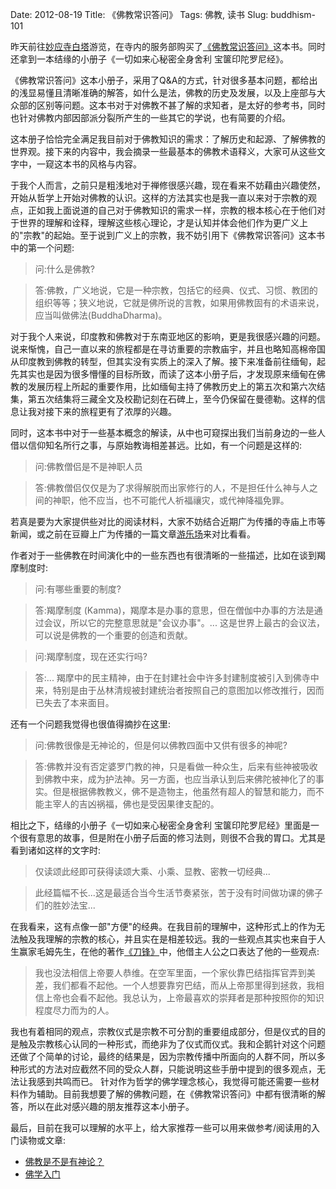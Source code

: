 Date: 2012-08-19
Title: 《佛教常识答问》
Tags: 佛教, 读书
Slug: buddhism-101

昨天前往[妙应寺白塔](http://zh.wikipedia.org/wiki/%E5%A6%99%E5%BA%94%E5%AF%BA)游览，在寺内的服务部购买了[《佛教常识答问》](http://book.douban.com/subject/1038746/)这本书。同时还拿到一本结缘的小册子《一切如来心秘密全身舍利 宝箧印陀罗尼经》。

《佛教常识答问》这本小册子，采用了Q&A的方式，针对很多基本问题，都给出的浅显易懂且清晰准确的解答，如什么是法，佛教的历史及发展，以及上座部与大众部的区别等问题。这本书对于对佛教不甚了解的求知者，是太好的参考书，同时也针对佛教内部因部派分裂所产生的一些其它的学说，也有简要的介绍。

这本册子恰恰完全满足我目前对于佛教知识的需求：了解历史和起源、了解佛教的世界观。接下来的内容中，我会摘录一些最基本的佛教术语释义，大家可从这些文字中，一窥这本书的风格与内容。

于我个人而言，之前只是粗浅地对于禅修很感兴趣，现在看来不妨藉由兴趣使然，开始从哲学上开始对佛教的认识。这样的方法其实也是我一直以来对于宗教的观点，正如我上面说道的自己对于佛教知识的需求一样，宗教的根本核心在于他们对于世界的理解和诠释，理解这些核心理论，才是认知并体会他们作为更广义上的"宗教"的起始。至于说到广义上的宗教，我不妨引用下《佛教常识答问》这本书中的第一个问题:

> 问:什么是佛教?

> 答:佛教，广义地说，它是一种宗教，包括它的经典、仪式、习惯、教团的组织等等；狭义地说，它就是佛所说的言教，如果用佛教固有的术语来说，应当叫做佛法(BuddhaDharma)。

对于我个人来说，印度教和佛教对于东南亚地区的影响，更是我很感兴趣的问题。说来惭愧，自己一直以来的旅程都是在寻访重要的宗教庙宇，并且也略知高棉帝国从印度教到佛教的转型，但其实没有实质上的深入了解。接下来准备前往缅甸，起先其实也是因为很多懵懂的目标所致，而读了这本小册子后，才发现原来缅甸在佛教的发展历程上所起的重要作用，比如缅甸主持了佛教历史上的第五次和第六次结集，第五次结集将三藏全文及校勘记刻在石碑上，至今仍保留在曼德勒。这样的信息让我对接下来的旅程更有了浓厚的兴趣。

同时，这本书中对于一些基本概念的解读，从中也可窥探出我们当前身边的一些人借以信仰知名所行之事，与原始教诲相差甚远。比如，有一个问题是这样的:

> 问:佛教僧侣是不是神职人员

> 答:佛教僧侣仅仅是为了求得解脱而出家修行的人，不是担任什么神与人之间的神职，他不应当，也不可能代人祈福禳灾，或代神降福免罪。

若真是要为大家提供些对比的阅读材料，大家不妨结合近期广为传播的寺庙上市等新闻，或之前在豆瓣上广为传播的一篇文章[游乐场](http://www.douban.com/note/225229967/)来对比看看。

作者对于一些佛教在时间演化中的一些东西也有很清晰的一些描述，比如在谈到羯摩制度时:

> 问:有哪些重要的制度?

> 答:羯摩制度 (Kamma)，羯摩本是办事的意思，但在僧伽中办事的方法是通过会议，所以它的完整意思就是"会议办事"。... 这是世界上最古的会议法，可以说是佛教的一个重要的创造和贡献。

> 问:羯摩制度，现在还实行吗?

> 答:... 羯摩中的民主精神，由于在封建社会中许多封建制度被引入到佛寺中来，特别是由于丛林清规被封建统治者按照自己的意图加以修改推行，因而已失去了本来面目。

还有一个问题我觉得也很值得摘抄在这里:

> 问:佛教很像是无神论的，但是何以佛教四面中又供有很多的神呢?

> 答:佛教并没有否定婆罗门教的神，只是看做一种众生，后来有些神被吸收到佛教中来，成为护法神。另一方面，也应当承认到后来佛陀被神化了的事实。但是根据佛教教义，佛不是造物主，他虽然有超人的智慧和能力，而不能主宰人的吉凶祸福，佛也是受因果律支配的。

相比之下，结缘的小册子《一切如来心秘密全身舍利 宝箧印陀罗尼经》里面是一个很有意思的故事，但是附在小册子后面的修习法则，则很不合我的胃口。尤其是看到诸如这样的文字时:

> 仅读颂此经即可获得读颂大乘、小乘、显教、密教一切经典... 

> 此经篇幅不长...这是最适合当今生活节奏紧张，苦于没有时间做功课的佛子们的胜妙法宝...

在我看来，这有点像一部"方便"的经典。在我目前的理解中，这种形式上的作为无法触及我理解的宗教的核心，并且实在是相差较远。我的一些观点其实也来自于人生赢家毛姆先生，在他的著作[《刀锋》](http://book.douban.com/subject/2035162/)中，他借主人公之口表达了他的一些观点:

> 我也没法相信上帝要人恭维。在空军里面，一个家伙靠巴结指挥官弄到美差，我们都看不起他。一个人想要靠穷巴结，而从上帝那里得到拯救，我相信上帝也会看不起他。我总认为，上帝最喜欢的崇拜者是那种按照你的知识程度尽力而为的人。

我也有着相同的观点，宗教仪式是宗教不可分割的重要组成部分，但是仪式的目的是触及宗教核心认同的一种形式，而绝非为了仪式而仪式。我和企鹅针对这个问题还做了个简单的讨论，最终的结果是，因为宗教传播中所面向的人群不同，所以多种形式的方法对应截然不同的受众人群，只能说明这些手册中提到的很多观点，无法让我感到共鸣而已。
针对作为哲学的佛学理念核心，我觉得可能还需要一些材料作为辅助。目前我想要了解的佛教问题，在《佛教常识答问》中都有很清晰的解答，所以在此对感兴趣的朋友推荐这本小册子。

最后，目前在我可以理解的水平上，给大家推荐一些可以用来做参考/阅读用的入门读物或文章:

* [佛教是不是有神论？](http://www.douban.com/note/228179181/)
* [佛学入门](http://book.douban.com/subject/3172450/)

